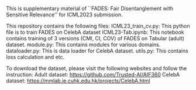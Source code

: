 This is supplementary material of ``FADES: Fair Disentanglement with Sensitive Relevance'' for ICML2023 submission.

This repository contains the following files:
	ICML23_train_cv.py: This python file is to train FADES on CelebA dataset
	ICML23-Tab.ipynb: This notebook contains training of 3 versions (CMI, CI, COV) of FADES on 			Tabular (adult) dataset.
	module.py: This contains modules for various domains.
	dataloader.py: This is data loader for CelebA dataset.
	utils.py: This contains loss calculation and etc.



To download the dataset, please visit the following websites and follow the instruction:
	Adult dataset: https://github.com/Trusted-AI/AIF360
	CelebA dataset: https://mmlab.ie.cuhk.edu.hk/projects/CelebA.html